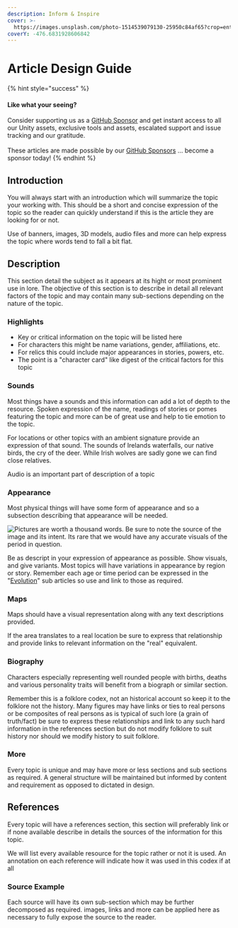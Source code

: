 ```yaml
---
description: Inform & Inspire
cover: >-
  https://images.unsplash.com/photo-1514539079130-25950c84af65?crop=entropy&cs=tinysrgb&fm=jpg&ixid=MnwxOTcwMjR8MHwxfHNlYXJjaHw2fHxGYW50YXN5fGVufDB8fHx8MTY1NDUyMTE4MA&ixlib=rb-1.2.1&q=80
coverY: -476.6831928606842
---
```


# Article Design Guide

{% hint style="success" %}
#### Like what your seeing?

Consider supporting us as a [GitHub Sponsor](../../../) and get instant access to all our Unity assets, exclusive tools and assets, escalated support and issue tracking and our gratitude.\
\
These articles are made possible by our [GitHub Sponsors](https://github.com/sponsors/heathen-engineering) ... become a sponsor today!
{% endhint %}

## Introduction

You will always start with an introduction which will summarize the topic your working with. This should be a short and concise expression of the topic so the reader can quickly understand if this is the article they are looking for or not.

Use of banners, images, 3D models, audio files and more can help express the topic where words tend to fall a bit flat.

## Description

This section detail the subject as it appears at its hight or most prominent use in lore. The objective of this section is to describe in detail all relevant factors of the topic and may contain many sub-sections depending on the nature of the topic.

### Highlights

* Key or critical information on the topic will be listed here
* For characters this might be name variations, gender, affiliations, etc.
* For relics this could include major appearances in stories, powers, etc.
* The point is a "character card" like digest of the critical factors for this topic

### Sounds

Most things have a sounds and this information can add a lot of depth to the resource. Spoken expression of the name, readings of stories or pomes featuring the topic and more can be of great use and help to tie emotion to the topic.

For locations or other topics with an ambient signature provide an expression of that sound. The sounds of Irelands waterfalls, our native birds, the cry of the deer. While Irish wolves are sadly gone we can find close relatives.

Audio is an important part of description of a topic

### Appearance

Most physical things will have some form of appearance and so a subsection describing that appearance will be needed.

![Pictures are worth a thousand words. Be sure to note the source of the image and its intent. Its rare that we would have any accurate visuals of the period in question.](https://images.unsplash.com/photo-1510218830377-2e994ea9087d?crop=entropy\&cs=tinysrgb\&fm=jpg\&ixid=MnwxOTcwMjR8MHwxfHNlYXJjaHw5fHxGYW50YXN5JTIwQXJ0fGVufDB8fHx8MTY1NDUyMTc0OQ\&ixlib=rb-1.2.1\&q=80)

Be as descript in your expression of appearance as possible. Show visuals, and give variants. Most topics will have variations in appearance by region or story. Remember each age or time period can be expressed in the "[Evolution](evolution/)" sub articles so use and link to those as required.

### Maps

Maps should have a visual representation along with any text descriptions provided.

If the area translates to a real location be sure to express that relationship and provide links to relevant information on the "real" equivalent.&#x20;

### Biography

Characters especially representing well rounded people with births, deaths and various personality traits will benefit from a biograph or similar section.

Remember this is a folklore codex, not an historical account so keep it to the folklore not the history. Many figures may have links or ties to real persons or be composites of real persons as is typical of such lore (a grain of truth/fact) be sure to express these relationships and link to any such hard information in the references section but do not modify folklore to suit history nor should we modify history to suit folklore.

### More

Every topic is unique and may have more or less sections and sub sections as required. A general structure will be maintained but informed by content and requirement as opposed to dictated in design.

## References

Every topic will have a references section, this section will preferably link or if none available describe in details the sources of the information for this topic.&#x20;

We will list every available resource for the topic rather or not it is used. An annotation on each reference will indicate how it was used in this codex if at all

### Source Example

Each source will have its own sub-section which may be further decomposed as required. images, links and more can be applied here as necessary to fully expose the source to the reader.
